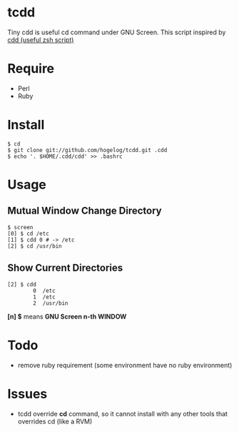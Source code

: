 tcdd
====

Tiny cdd is useful cd command under GNU Screen.
This script inspired by
[cdd (useful zsh script)](http://svn.coderepos.org/share/lang/zsh/cdd/cdd)


# Require
- Perl
- Ruby

# Install
    $ cd
    $ git clone git://github.com/hogelog/tcdd.git .cdd
    $ echo '. $HOME/.cdd/cdd' >> .bashrc

# Usage
## Mutual Window Change Directory
    $ screen
    [0] $ cd /etc
    [1] $ cdd 0 # -> /etc
    [2] $ cd /usr/bin
## Show Current Directories
    [2] $ cdd
            0  /etc
            1  /etc
            2  /usr/bin
**[n] $** means **GNU Screen n-th WINDOW**

# Todo
- remove ruby requirement (some environment have no ruby environment)

# Issues
- tcdd override **cd** command, so it cannot install with any other
tools that overrides cd (like a RVM)
